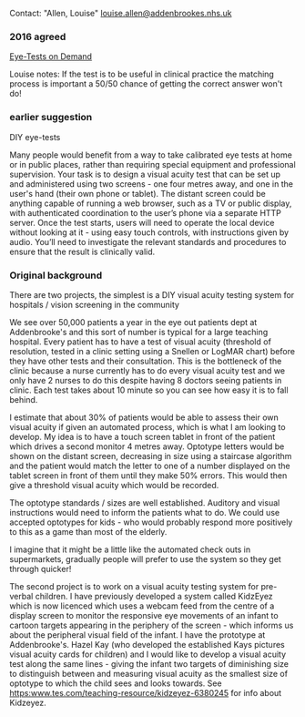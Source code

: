 Contact: "Allen, Louise" <louise.allen@addenbrookes.nhs.uk>

### 2016 agreed

[Eye-Tests on Demand](Eye-Tests_on_Demand "wikilink")

Louise notes: If the test is to be useful in clinical practice the
matching process is important a 50/50 chance of getting the correct
answer won't do!

### earlier suggestion

DIY eye-tests

Many people would benefit from a way to take calibrated eye tests at
home or in public places, rather than requiring special equipment and
professional supervision. Your task is to design a visual acuity test
that can be set up and administered using two screens - one four metres
away, and one in the user's hand (their own phone or tablet). The
distant screen could be anything capable of running a web browser, such
as a TV or public display, with authenticated coordination to the user’s
phone via a separate HTTP server. Once the test starts, users will need
to operate the local device without looking at it - using easy touch
controls, with instructions given by audio. You’ll need to investigate
the relevant standards and procedures to ensure that the result is
clinically valid.

### Original background

There are two projects, the simplest is a DIY visual acuity testing
system for hospitals / vision screening in the community

We see over 50,000 patients a year in the eye out patients dept at
Addenbrooke's and this sort of number is typical for a large teaching
hospital. Every patient has to have a test of visual acuity (threshold
of resolution, tested in a clinic setting using a Snellen or LogMAR
chart) before they have other tests and their consultation. This is the
bottleneck of the clinic because a nurse currently has to do every
visual acuity test and we only have 2 nurses to do this despite having 8
doctors seeing patients in clinic. Each test takes about 10 minute so
you can see how easy it is to fall behind.

I estimate that about 30% of patients would be able to assess their own
visual acuity if given an automated process, which is what I am looking
to develop. My idea is to have a touch screen tablet in front of the
patient which drives a second monitor 4 metres away. Optotype letters
would be shown on the distant screen, decreasing in size using a
staircase algorithm and the patient would match the letter to one of a
number displayed on the tablet screen in front of them until they make
50% errors. This would then give a threshold visual acuity which would
be recorded.

The optotype standards / sizes are well established. Auditory and visual
instructions would need to inform the patients what to do. We could use
accepted optotypes for kids - who would probably respond more positively
to this as a game than most of the elderly.

I imagine that it might be a little like the automated check outs in
supermarkets, gradually people will prefer to use the system so they get
through quicker!

The second project is to work on a visual acuity testing system for
pre-verbal children. I have previously developed a system called
KidzEyez which is now licenced which uses a webcam feed from the centre
of a display screen to monitor the responsive eye movements of an infant
to cartoon targets appearing in the periphery of the screen - which
informs us about the peripheral visual field of the infant. I have the
prototype at Addenbrooke's. Hazel Kay (who developed the established
Kays pictures visual acuity cards for children) and I would like to
develop a visual acuity test along the same lines - giving the infant
two targets of diminishing size to distinguish between and measuring
visual acuity as the smallest size of optotype to which the child sees
and looks towards. See
<https:www.tes.com/teaching-resource/kidzeyez-6380245> for info about
Kidzeyez.